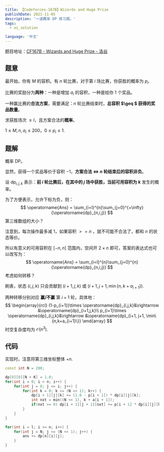 ```yaml
---
title: 【Codeforces-167B】Wizards and Huge Prize
publishDate: 2021-11-05
description: '一道概率 DP 练习题。'
tags:
  - oi_solution

language: '中文'
---
```


题目地址：[CF167B - Wizards and Huge Prize - 洛谷](https://www.luogu.com.cn/problem/CF167B)

## 题意

最开始，你有 $M$ 的容积。有 $n$ 轮比赛，对于第 $i$ 场比赛，你获胜的概率为 $p_i$.

比赛的奖励分为**两种**：一种是增加 $a_i$ 的容积，一种是给你 $1$ 个奖品。

一种赢比赛的**合法方案**，需要满足：$n$ 轮比赛结束时，**总容积 $\geq $ 获得的奖品数量**。

求获胜场次 $\geq l$，且方案合法的**概率**。

$1\leq M, n, a_i\leq 200$，$0\leq p_i\leq 1$.

## 题解

概率 DP。

显然，获得一个奖品等价于容积 $-1$，**方案合法 $\Leftrightarrow$ $n$ 轮结束后的容积非负**。

设 $\operatorname{dp}_{i, j, k}$ 表示：**前 $i$ 轮比赛后，在其中的 $j$ 场中获胜，当前可用容积为 $k$** 发生的概率。

为了方便表示，允许下标为负，则：
$$
\operatorname{Ans} = \sum_{i=l}^{n}\sum_{j=0}^{+\infty}{\operatorname{dp}_{n,i,j}}
$$
第三维数组的大小？

注意到，每次操作最多减 $1$，如果容积 $>=n$ ，就不可能不合法了，都和 $n$ 的状态等价。

所以有意义的可用容积在 $[-n, n]$ 范围内，空间开 $2\times n$ 即可，答案的表达式也可以改写为：
$$
\operatorname{Ans} = \sum_{i=l}^{n}\sum_{j=0}^{n}{\operatorname{dp}_{n,i,j}}
$$
考虑如何转移？

刷表，状态 $(i, j, k)$ 只会贡献到 $(i+1, j, k)$ 或 $(i+1, j+1, \min\{n, k+a_{i+1}\})$.

两种转移分别对应 **赢/不赢** 第 $i+1$ 轮，具体地：
$$
\begin{array}{rcl}
(1-p_{i+1})\times \operatorname{dp}_{i,j,k}&\rightarrow &\operatorname{dp}_{i+1,j,k}\\
p_{i+1}\times \operatorname{dp}_{i,j,k}&\rightarrow &\operatorname{dp}_{i+1, j+1, \min\{n,k+a_{i+1}\}}
\end{array}
$$
时空复杂度均为 $\mathcal{O}(n^3)$.

## 代码

实现时，注意将第三维坐标整体 $+n$.

```cpp
const int N = 200;

dp[0][0][N + K] = 1.0;
for(int i = 0; i < n; i++) {
    for(int j = 0; j <= i; j++) {
        for(int k = 0; k <= (N << 1); k++) {
            dp[i + 1][j][k] += (1.0 - p[i + 1]) * dp[i][j][k];
            int nxt = min((N << 1), k + a[i + 1]);
            if(nxt >= 0) dp[i + 1][j + 1][nxt] += p[i + 1] * dp[i][j][k];
        }
    }
}

for(int i = l; i <= n; i++) {
    for(int j = N; j <= (N << 1); j++) {
        ans += dp[n][i][j];
    }
}
```

